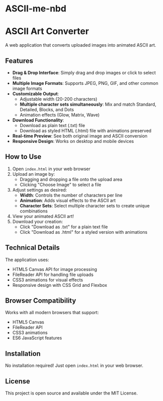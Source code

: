 # ASCII-me-nbd
# ASCII Art Converter

A web application that converts uploaded images into animated ASCII art.

## Features

- **Drag & Drop Interface**: Simply drag and drop images or click to select files
- **Multiple Image Formats**: Supports JPEG, PNG, GIF, and other common image formats
- **Customizable Output**: 
  - Adjustable width (20-200 characters)
  - **Multiple character sets simultaneously**: Mix and match Standard, Detailed, Blocks, and Dots
  - Animation effects (Glow, Matrix, Wave)
- **Download Functionality**: 
  - Download as plain text (.txt) file
  - Download as styled HTML (.html) file with animations preserved
- **Real-time Preview**: See both original image and ASCII conversion
- **Responsive Design**: Works on desktop and mobile devices

## How to Use

1. Open `index.html` in your web browser
2. Upload an image by:
   - Dragging and dropping a file onto the upload area
   - Clicking "Choose Image" to select a file
3. Adjust settings as desired:
   - **Width**: Controls the number of characters per line
   - **Animation**: Adds visual effects to the ASCII art
   - **Character Sets**: Select multiple character sets to create unique combinations
4. View your animated ASCII art!
5. Download your creation:
   - Click "Download as .txt" for a plain text file
   - Click "Download as .html" for a styled version with animations

## Technical Details

The application uses:
- HTML5 Canvas API for image processing
- FileReader API for handling file uploads
- CSS3 animations for visual effects
- Responsive design with CSS Grid and Flexbox

## Browser Compatibility

Works with all modern browsers that support:
- HTML5 Canvas
- FileReader API
- CSS3 animations
- ES6 JavaScript features

## Installation

No installation required! Just open `index.html` in your web browser.

## License

This project is open source and available under the MIT License.
